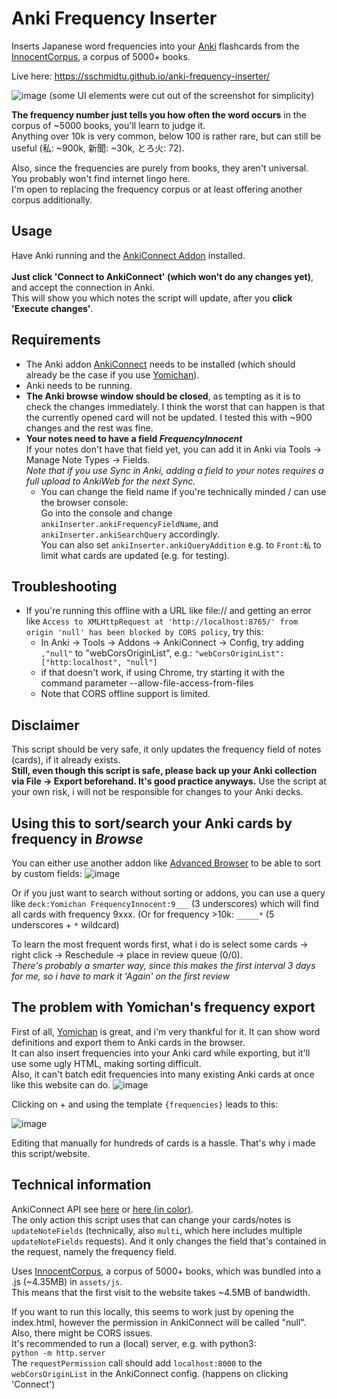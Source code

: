 # Anki Frequency Inserter
Inserts Japanese word frequencies into your [Anki](https://apps.ankiweb.net/) flashcards from the [InnocentCorpus](https://foosoft.net/projects/yomichan/), a corpus of 5000+ books.

Live here: https://sschmidtu.github.io/anki-frequency-inserter/

![image](https://user-images.githubusercontent.com/33069673/132860267-ddff3b33-4699-42e5-8120-5a4e24f6667d.png)
(some UI elements were cut out of the screenshot for simplicity)

**The frequency number just tells you how often the word occurs** in the corpus of ~5000 books, you'll learn to judge it.<br>
Anything over 10k is very common, below 100 is rather rare, but can still be useful (私: ~900k, 新聞: ~30k, とろ火: 72).<br>

Also, since the frequencies are purely from books, they aren't universal. You probably won't find internet lingo here.<br>
I'm open to replacing the frequency corpus or at least offering another corpus additionally.

## Usage

Have Anki running and the [AnkiConnect Addon](https://ankiweb.net/shared/info/2055492159) installed.<br><br>
**Just click 'Connect to AnkiConnect' (which won't do any changes yet)**, and accept the connection in Anki.<br>
This will show you which notes the script will update, after you **click 'Execute changes'**.

## Requirements
* The Anki addon [AnkiConnect](https://ankiweb.net/shared/info/2055492159) needs to be installed (which should already be the case if you use [Yomichan](https://foosoft.net/projects/yomichan/)).
* Anki needs to be running.
* **The Anki browse window should be closed**, as tempting as it is to check the changes immediately.
I think the worst that can happen is that the currently opened card will not be updated. I tested this with ~900 changes and the rest was fine.
* **Your notes need to have a field *FrequencyInnocent***<br>
If your notes don't have that field yet, you can add it in Anki via Tools -> Manage Note Types -> Fields.<br>
*Note that if you use Sync in Anki, adding a field to your notes requires a full upload to AnkiWeb for the next Sync.*
  * You can change the field name if you're technically minded / can use the browser console:<br>
Go into the console and change `ankiInserter.ankiFrequencyFieldName`, and `ankiInserter.ankiSearchQuery` accordingly.<br>
You can also set `ankiInserter.ankiQueryAddition` e.g. to `Front:私` to limit what cards are updated (e.g. for testing).

## Troubleshooting

* If you're running this offline with a URL like file:// and getting an error like `Access to XMLHttpRequest at 'http://localhost:8765/' from origin 'null' has been blocked by CORS policy`, try this:
  * In Anki -> Tools -> Addons -> AnkiConnect -> Config, try adding `,"null"` to "webCorsOriginList", e.g.: `"webCorsOriginList": ["http:localhost", "null"]`
  * if that doesn't work, if using Chrome, try starting it with the command parameter --allow-file-access-from-files
  * Note that CORS offline support is limited.


## Disclaimer

This script should be very safe, it only updates the frequency field of notes (cards), if it already exists.<br>
**Still, even though this script is safe, please back up your Anki collection via File -> Export beforehand. It's good practice anyways.** Use the script at your own risk, i will not be responsible for changes to your Anki decks.

## Using this to sort/search your Anki cards by frequency in *Browse*

You can either use another addon like [Advanced Browser](https://ankiweb.net/shared/info/874215009) to be able to sort by custom fields:
![image](https://user-images.githubusercontent.com/33069673/132285260-3723586f-44a9-4095-8b13-e4e0318c9f53.png)

Or if you just want to search without sorting or addons, you can use a query like `deck:Yomichan FrequencyInnocent:9___` (3 underscores) which will find all cards with frequency 9xxx. (Or for frequency >10k: `_____*` (5 underscores + `*` wildcard)

To learn the most frequent words first, what i do is select some cards -> right click -> Reschedule -> place in review queue (0/0).<br>
*There's probably a smarter way, since this makes the first interval 3 days for me, so i have to mark it 'Again' on the first review*

## The problem with Yomichan's frequency export

First of all, [Yomichan](https://foosoft.net/projects/yomichan/) is great, and i'm very thankful for it. It can show word definitions and export them to Anki cards in the browser.<br>
It can also insert frequencies into your Anki card while exporting, but it'll use some ugly HTML, making sorting difficult.<br>
Also, it can't batch edit frequencies into many existing Anki cards at once like this website can do.
![image](https://user-images.githubusercontent.com/33069673/132285597-ab08045f-415a-4707-97a7-cb938cafc3b2.png)

Clicking on + and using the template `{frequencies}` leads to this:

![image](https://user-images.githubusercontent.com/33069673/132285638-33da5509-5cc1-4540-bb98-37848128a6bb.png)

Editing that manually for hundreds of cards is a hassle. That's why i made this script/website.


## Technical information
AnkiConnect API see [here](https://github.com/FooSoft/anki-connect) or [here (in color)](https://foosoft.net/projects/anki-connect/).<br>
The only action this script uses that can change your cards/notes is `updateNoteFields` (technically, also `multi`, which here includes multiple `updateNoteFields` requests). And it only changes the field that's contained in the request, namely the frequency field.

Uses [InnocentCorpus](https://foosoft.net/projects/yomichan/), a corpus of 5000+ books, which was bundled into a .js (~4.35MB) in `assets/js`.<br>
This means that the first visit to the website takes ~4.5MB of bandwidth.

If you want to run this locally, this seems to work just by opening the index.html,
however the permission in AnkiConnect will be called "null". Also, there might be CORS issues.<br>
It's recommended to run a (local) server, e.g. with python3:<br>
`python -m http.server`<br>
The `requestPermission` call should add `localhost:8000` to the `webCorsOriginList` in the AnkiConnect config. (happens on clicking 'Connect')
